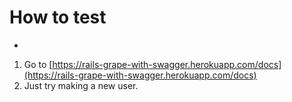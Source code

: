 # How to test
-

1. Go to [https://rails-grape-with-swagger.herokuapp.com/docs](https://rails-grape-with-swagger.herokuapp.com/docs)
2. Just try making a new user.